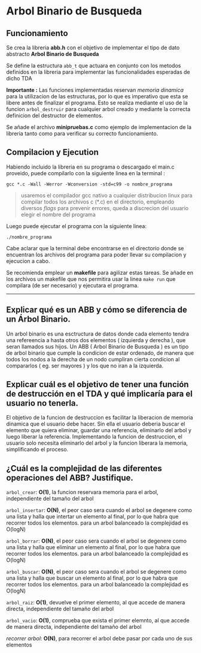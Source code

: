 # Arbol Binario de Busqueda

## Funcionamiento

Se crea la libreria **abb.h** con el objetivo de implementar el tipo de dato abstracto **Arbol Binario de Busqueda**

 Se define la estructura `abb_t` que actuara en conjunto con los metodos definidos en la libreria para implementar las funcionalidades esperadas de dicho TDA
 
 **Importante :** Las funciones implementadas reservan *memoria dinamica* para la utilizacion de las estructuras, por lo que es imperativo que esta se libere antes de finalizar el programa.
  Esto se realiza mediante el uso de la funcion `arbol_destruir` para cualquier arbol creado y mediante la correcta definicion del destructor de elementos.

  Se añade el archivo **minipruebas.c** como ejemplo de implementacion de la libreria tanto como para verificar su correcto funcionamiento.


## Compilacion y Ejecution

  Habiendo incluido la libreria en su programa o descargado el main.c proveido, puede compilarlo con la siguiente linea en la terminal :

  ` gcc *.c -Wall -Werror -Wconversion -std=c99 -o nombre_programa `
  > usaremos el compilador gcc nativo a cualquier distribucion linux para compilar todos los archivos c (\*.c)
    en el directorio, empleando diversos *flags* para prevenir errores,
    queda a discrecion del usuario elegir el nombre del programa

  Luego puede ejecutar el programa con la siguiente linea:

  `./nombre_programa`

  Cabe aclarar que la terminal debe encontrarse en el directorio donde se encuentran los archivos del programa para poder llevar su compilacion y ejecucion a cabo.

  Se recomienda  emplear un **makefile** para agilizar estas tareas.
  Se añade en los archivos un makefile que nos permitira usar la linea `make run` que compilara (de ser necesario) y ejecutara el programa.

---

## Explicar qué es un ABB y cómo se diferencia de un Árbol Binario.

Un arbol binario es una esctructura de datos donde cada elemento tendra una refereencia a hasta otros dos elementos ( izquierda y derecha ), que seran llamados sus hijos.
Un ABB ( Arbol Binario de Busqueda ) es un tipo de arbol binario que cumple la condicion de estar ordenado, 
de manera que todos los nodos a la derecha de un nodo cumpliran cierta condicion al compararlos ( eg. ser mayores ) y los que no iran a la izquierda. 

## Explicar cuál es el objetivo de tener una función de destrucción en el TDA y qué implicaría para el usuario no tenerla.

El objetivo de la funcion de destruccion es facilitar la liberacion de memoria dinamica que el usuario debe hacer. 
Sin ella el usuario deberia buscar el elemento que quiera eliminar, guardar una referencia, eliminarlo del arbol y luego liberar la referencia.
Implementando la funcion de destruccion, el usuario solo necesita eliminarlo del arbol y la funcion liberara la memoria, simplificando el proceso.

## ¿Cuál es la complejidad de las diferentes operaciones del ABB? Justifique.

`arbol_crear`: **O(1)**, la funcion reservara memoria para el arbol, independiente del tamaño del arbol

`arbol_insertar`: **O(N)**, el peor caso sera cuando el arbol se degenere como una lista y halla que intertar un elemento al final, por lo que habra que recorrer todos los elementos.
para un arbol balanceado la complejidad es O(logN)

`arbol_borrar`: **O(N)**, el peor caso sera cuando el arbol se degenere como una lista y halla que eliminar un elemento al final, por lo que habra que recorrer todos los elementos.
para un arbol balanceado la complejidad es O(logN)

`arbol_buscar`: **O(N)**, el peor caso sera cuando el arbol se degenere como una lista y halla que buscar un elemento al final, por lo que habra que recorrer todos los elementos.
para un arbol balanceado la complejidad es O(logN)

`arbol_raiz`: **O(1)**, devuelve el primer elemento, al que accede de manera directa, independiente del tamaño del arbol

`arbol_vacio`: **O(1)**, comprueba que exista el primer elemnto, al que accede de manera directa, independiente del tamaño del arbol 

_recorrer arbol_: **O(N)**, para recorrer el arbol debe pasar por cada uno de sus elementos

